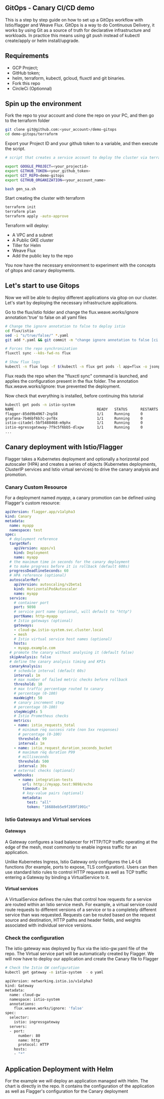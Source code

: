 GitOps - Canary CI/CD demo
------------------------

This is a step by step guide on how to set up a GitOps workflow with Istio/flagger and Weave Flux. GitOps is a way to do Continuous Delivery, it works by using Git as a source of truth for declarative infrastructure and workloads. In practice this means using git push instead of kubectl create/apply or helm install/upgrade.
 
Requirements
------------

  * GCP Project;
  * GitHub token;
  * helm, terraform, kubectl, gcloud, fluxctl and git binaries.
  * Fork this repo
  * CircleCi (Optionnal)

Spin up the environment
-----------------------

Fork the repo to your account and clone the repo on your PC, and then go to the terraform folder

```bash
git clone git@github.com:<your_account>/demo-gitops
cd demo-gitops/terraform
```

Export your Project ID and your github token to a variable, and then execute the script.

```bash
# script that creates a service account to deploy the cluster via terraform.

export GOOGLE_PROJECT=<your_projectid>
export GITHUB_TOKEN=<your_github_token>
export GIT_REPO=demo-gitops
export GITHUB_ORGANIZATION=<your_account_name>

bash gen_sa.sh
```

Start creating the cluster with terraform

```bash
terraform init
terraform plan
terraform apply -auto-approve
```

Terraform will deploy:

* A VPC and a subnet
* A Public GKE cluster
* Tiller for Helm
* Weave Flux
* Add the public key to the repo

You now have the necessary environment to experiment with the concepts of gitops and canary deployments.

Let's start to use Gitops
-------------------------

Now we will be able to deploy different applications via gitop on our cluster. Let's start by deploying the necessary infrastructure applications.

Go to the flux/istio folder and change the flux.weave.works/ignore annotation:'true' to false on all yaml files

```bash
# Change the ignore annotation to false to deploy istio
cd flux/istio
sed -i "s/true/false/" *.yaml
git add *.yaml && git commit -m "change ignore annotation to false [ci skip]" && git push

# Forces the repo synchronization
fluxctl sync --k8s-fwd-ns flux

# Show flux logs
kubectl -n flux logs -f $(kubectl -n flux get pods -l app=flux -o jsonpath='{.items[0].metadata.name}')
```

Flux reads the repo when the "fluxctl sync" command is launched, and applies the configuration present in the flux folder. The annotation flux.weave.works/ignore: true prevented the deployment. 

Now check that everything is installed, before continuing this tutorial

```bash
kubectl get pods -n istio-system
NAME                                      READY   STATUS      RESTARTS   AGE
flagger-85dd9b4967-2np58                  1/1     Running     0          10d
grafana-7b46bf6b7c-pvf8x                  1/1     Running     0          10d
istio-citadel-5bf5488468-m9phx            1/1     Running     0          10d
istio-egressgateway-7f9c5f6bb5-dlxpw      1/1     Running     0          10d
...
```

Canary deployment with Istio/Flagger
------------------------------------

Flagger takes a Kubernetes deployment and optionally a horizontal pod autoscaler (HPA) and creates a series of objects (Kubernetes deployments, ClusterIP services and Istio virtual services) to drive the canary analysis and promotion.

### Canary Custom Resource

For a deployment named _myapp_, a canary promotion can be defined using Flagger's custom resource:

```yaml
apiVersion: flagger.app/v1alpha3
kind: Canary
metadata:
  name: myapp
  namespace: test
spec:
  # deployment reference
  targetRef:
    apiVersion: apps/v1
    kind: Deployment
    name: myapp
  # the maximum time in seconds for the canary deployment
  # to make progress before it is rollback (default 600s)
  progressDeadlineSeconds: 60
  # HPA reference (optional)
  autoscalerRef:
    apiVersion: autoscaling/v2beta1
    kind: HorizontalPodAutoscaler
    name: myapp
  service:
    # container port
    port: 9898
    # service port name (optional, will default to "http")
    portName: http-myapp
    # Istio gateways (optional)
    gateways:
    - cloud-gw.istio-system.svc.cluster.local
    - mesh
    # Istio virtual service host names (optional)
    hosts:
    - myapp.example.com
  # promote the canary without analysing it (default false)
  skipAnalysis: false
  # define the canary analysis timing and KPIs
  canaryAnalysis:
    # schedule interval (default 60s)
    interval: 1m
    # max number of failed metric checks before rollback
    threshold: 10
    # max traffic percentage routed to canary
    # percentage (0-100)
    maxWeight: 50
    # canary increment step
    # percentage (0-100)
    stepWeight: 5
    # Istio Prometheus checks
    metrics:
    - name: istio_requests_total
      # minimum req success rate (non 5xx responses)
      # percentage (0-100)
      threshold: 99
      interval: 1m
    - name: istio_request_duration_seconds_bucket
      # maximum req duration P99
      # milliseconds
      threshold: 500
      interval: 30s
    # external checks (optional)
    webhooks:
      - name: integration-tests
        url: http://myapp.test:9898/echo
        timeout: 1m
        # key-value pairs (optional)
        metadata:
          test: "all"
          token: "16688eb5e9f289f1991c"
```

### Istio Gateways and Virtual services

#### Gateways

A Gateway configures a load balancer for HTTP/TCP traffic operating at the edge of the mesh, most commonly to enable ingress traffic for an application.

Unlike Kubernetes Ingress, Istio Gateway only configures the L4-L6 functions (for example, ports to expose, TLS configuration). Users can then use standard Istio rules to control HTTP requests as well as TCP traffic entering a Gateway by binding a VirtualService to it.

#### Virtual services

A VirtualService defines the rules that control how requests for a service are routed within an Istio service mesh. For example, a virtual service could route requests to different versions of a service or to a completely different service than was requested. Requests can be routed based on the request source and destination, HTTP paths and header fields, and weights associated with individual service versions.

### Check the configuration

The istio gateway was deployed by flux via the istio-gw.yaml file of the repo. The Virtual service part will be automatically created by Flagger. We will now have to deploy our application and create the Canary file to Flagger

```bash
# Check the Istio GW configuration
kubectl get gateway -n istio-system  - o yaml

apiVersion: networking.istio.io/v1alpha3
kind: Gateway
metadata:
  name: cloud-gw
  namespace: istio-system
  annotations:
    flux.weave.works/ignore: 'false'
spec:
  selector:
    istio: ingressgateway
  servers:
  - port:
      number: 80
      name: http
      protocol: HTTP
    hosts:
    - "*"
```

Application Deployment with Helm
--------------------------------

For the example we will deploy an application managed with Helm. The chart is directly in the repo. It contains the configuration of the application as well as Flagger's configuration for the Canary deployment

